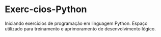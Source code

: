 # Exerc-cios-Python
Iniciando exercícios de programação em linguagem Python. Espaço utilizado para treinamento e aprimoramento de desenvolvimento lógico. 
